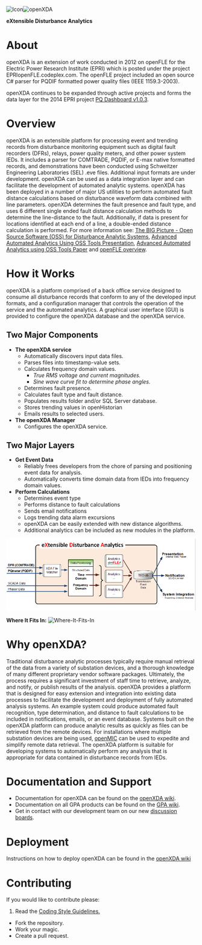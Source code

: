 ![Icon](http://www.gridprotectionalliance.org/images/products/icons%2064/openXDA.png)![openXDA](http://www.gridprotectionalliance.org/images/products/openXDAW.png)

**eXtensible Disturbance Analytics**

# About
openXDA is an extension of work conducted in 2012 on openFLE for the Electric Power Research Institute (EPRI) which is posted under the project EPRIopenFLE.codeplex.com.  The openFLE project included an open source C# parser for PQDIF formatted power quality files (IEEE 1159.3-2003).

openXDA continues to be expanded through active projects and forms the data layer for the 2014 EPRI project [PQ Dashboard v1.0.3](https://github.com/GridProtectionAlliance/PQDashboard).

# Overview
openXDA is an extensible platform for processing event and trending records from disturbance monitoring equipment such as digital fault recorders (DFRs), relays, power quality meters, and other power system IEDs.  It includes a parser for COMTRADE, PQDIF, or E-max native formatted records, and demonstrations have been conducted using Schweitzer Engineering Laboratories (SEL) .eve files. Additional input formats are under development. openXDA can be used as a data integration layer and can facilitate the development of automated analytic systems.  openXDA has been deployed in a number of major US utilities to perform automated fault distance calculations based on disturbance waveform data combined with line parameters. openXDA determines the fault presence and fault type, and uses 6 different single ended fault distance calculation methods to determine the line-distance to the fault. Additionally, if data is present for locations identified at each end of a line, a double-ended distance calculation is performed. For more information see: [The BIG Picture - Open Source Software (OSS) for Disturbance Analytic Systems](http://www.slideshare.net/FredElmendorf/2014-georgia-tech-fda-pres-asda-using-oss-37239423), [Advanced Automated Analytics Using OSS Tools Presentation](https://github.com/GridProtectionAlliance/openXDA/blob/master/Source/Documentation/Readme%20files/2016%20GT%20FDA%20Advanced%20Automation%20-%20FLE.PDF), [Advanced Automated Analytics using OSS Tools Paper](https://github.com/GridProtectionAlliance/openXDA/blob/master/Source/Documentation/Readme%20files/2016%20GT%20FDA%20Advanced%20Automation%20Paper%20-%20FLE.PDF) and [openFLE overview](http://www.gridprotectionalliance.org/pdf/openFLE_Overview_Landscape.pdf).

# How it Works

openXDA is a platform comprised of a back office service designed to consume all disturbance records that conform to any of the developed input formats, and a configuration manager that controls the operation of the service and the automated analytics. A graphical user interface (GUI) is provided to configure the openXDA database and the openXDA service.

## Two Major Components

* **The openXDA service**
  * Automatically discovers input data files.
  * Parses files into timestamp-value sets.
  * Calculates frequency domain values.
    * *True RMS voltage and current magnitudes.*
    * *Sine wave curve fit to determine phase angles.*
  * Determines fault presence.
  * Calculates fault type and fault distance.
  * Populates results folder and/or SQL Server database.
  * Stores trending values in openHistorian
  * Emails results to selected users.
* **The openXDA Manager**
  * Configures the openXDA service.

## Two Major Layers
* **Get Event Data**
  * Reliably frees developers from the chore of parsing and positioning event data for analysis.
  * Automatically converts time domain data from IEDs into frequency domain values.
* **Perform Calculations**
  * Determines event type
  * Performs distance to fault calculations
  * Sends email notifications
  * Logs trending data alarm excursions
  * openXDA can be easily extended with new distance algorithms.
  * Additional analytics can be included as new modules in the platform.


![openXDA Overview](https://raw.githubusercontent.com/GridProtectionAlliance/openXDA/master/Source/Documentation/Readme%20files/XDA-Overview.png)

**Where It Fits In:**
![Where-It-Fits-In](http://www.gridprotectionalliance.org/images/products/PQ%20Tool%20Suite.png)


# Why openXDA?

Traditional disturbance analytic processes typically require manual retrieval of the data from a variety of substation devices, and a thorough knowledge of many different proprietary vendor software packages.  Ultimately, the process requires a significant investment of staff time to retrieve, analyze, and notify, or publish results of the analysis. openXDA provides a platform that is designed for easy extension and integration into existing data processes to facilitate the development and deployment of fully automated analysis systems.  An example system could produce automated fault recognition, type determination, and distance to fault calculations to be included in notifications, emails, or an event database.  Systems built on the openXDA platform can produce analytic results as quickly as files can be retrieved from the remote devices. For installations where multiple substation devices are being used, [openMIC](https://github.com/GridProtectionAlliance/openMIC) can be used to expedite and simplify remote data retrieval. The openXDA platform is suitable for developing systems to automatically perform any analysis that is appropriate for data contained in disturbance records from IEDs.


# Documentation and Support
* Documentation for openXDA can be found on the [openXDA wiki](../../wiki).
* Documentation on all GPA products can be found on the [GPA wiki](https://gridprotectionalliance.org/wiki/doku.php).
* Get in contact with our development team on our new [discussion boards](http://discussions.gridprotectionalliance.org/c/gpa-products/openxda).

# Deployment
Instructions on how to deploy openXDA can be found in the [openXDA wiki](../../wiki)

# Contributing
If you would like to contribute please:

1. Read the [Coding Style Guidelines.](https://www.gridprotectionalliance.org/docs/GPA_Coding_Guidelines_2011_03.pdf)
* Fork the repository.
* Work your magic.
* Create a pull request.
